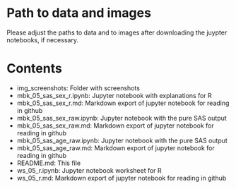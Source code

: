 # Path to data and images

Please adjust the paths to data and to images after downloading the juypter notebooks, if necessary.

# Contents

- img_screenshots: Folder with screenshots
- mbk_05_sas_sex_r.ipynb: Jupyter notebook with explanations for R
- mbk_05_sas_sex_r.md: Markdown export of jupyter notebook for reading in github
- mbk_05_sas_sex_raw.ipynb: Jupyter notebook with the pure SAS output
- mbk_05_sas_sex_raw.md: Markdown export of jupyter notebook for reading in github
- mbk_05_sas_age_raw.ipynb: Jupyter notebook with the pure SAS output
- mbk_05_sas_age_raw.md: Markdown export of jupyter notebook for reading in github
- README.md: This file
- ws_05_r.ipynb: Jupyter notebook worksheet for R
- ws_05_r.md: Markdown export of jupyter notebook for reading in github



